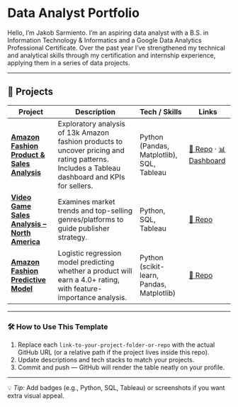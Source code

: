 # Data Analyst Portfolio

Hello, I’m Jakob Sarmiento. I’m an aspiring data analyst with a B.S. in Information Technology & Informatics and a Google Data Analytics Professional Certificate. Over the past year I’ve strengthened my technical and analytical skills through my certification and internship experience, applying them in a series of data projects. 

---

## 📂 Projects

| Project | Description | Tech / Skills | Links |
|--------|------------|---------------|-------|
| **[Amazon Fashion Product & Sales Analysis](https://github.com/Jakob-Sarmiento/north-american-video-game-sales-analysis)** | Exploratory analysis of 13k Amazon fashion products to uncover pricing and rating patterns. Includes a Tableau dashboard and KPIs for sellers. | Python (Pandas, Matplotlib), SQL, Tableau | [🔗 Repo](https://github.com/Jakob-Sarmiento/north-american-video-game-sales-analysis) · [📊 Dashboard](link-to-your-tableau-link) |
| **[Video Game Sales Analysis – North America](link-to-your-project-folder-or-repo)** | Examines market trends and top-selling genres/platforms to guide publisher strategy. | Python, SQL, Tableau | [🔗 Repo](link-to-your-project-folder-or-repo) |
| **[Amazon Fashion Predictive Model](link-to-your-project-folder-or-repo)** | Logistic regression model predicting whether a product will earn a 4.0+ rating, with feature-importance analysis. | Python (scikit-learn, Pandas, Matplotlib) | [🔗 Repo](link-to-your-project-folder-or-repo) |

---

### 🛠️ How to Use This Template
1. Replace each `link-to-your-project-folder-or-repo` with the actual GitHub URL (or a relative path if the project lives inside this repo).
2. Update descriptions and tech stacks to match your projects.
3. Commit and push — GitHub will render the table neatly on your profile.

---

💡 *Tip:* Add badges (e.g., Python, SQL, Tableau) or screenshots if you want extra visual appeal.

